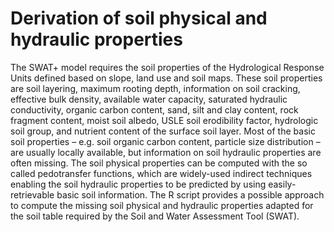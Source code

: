 # Derivation of soil physical and hydraulic properties

The SWAT+ model requires the soil properties of the Hydrological Response Units defined based on slope, land use and soil maps. These soil properties are soil layering, maximum rooting depth, information on soil cracking, effective bulk density, available water capacity, saturated hydraulic conductivity, organic carbon content, sand, silt and clay content, rock fragment content, moist soil albedo, USLE soil erodibility factor, hydrologic soil group, and nutrient content of the surface soil layer. Most of the basic soil properties – e.g. soil organic carbon content, particle size distribution – are usually locally available, but information on soil hydraulic properties are often missing. The soil physical properties can be computed with the so called pedotransfer functions, which are widely-used indirect techniques enabling the soil hydraulic properties to be predicted by using easily-retrievable basic soil information. The R script provides a possible approach to compute the missing soil physical and hydraulic properties adapted for the soil table required by the Soil and Water Assessment Tool (SWAT).
